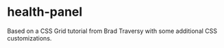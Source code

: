 # health-panel
Based on a CSS Grid tutorial from Brad Traversy with some additional CSS customizations.
